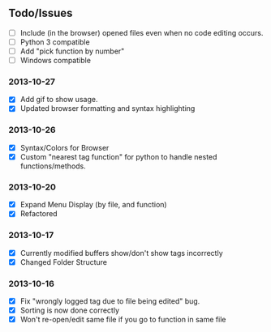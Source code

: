 
## Todo/Issues
- [ ] Include (in the browser) opened files even when no code editing occurs.
- [ ] Python 3 compatible
- [ ] Add "pick function by number"
- [ ] Windows compatible

### 2013-10-27
- [x] Add gif to show usage.
- [x] Updated browser formatting and syntax highlighting

### 2013-10-26
- [x] Syntax/Colors for Browser 
- [x] Custom "nearest tag function" for python to handle nested functions/methods.

### 2013-10-20
- [x] Expand Menu Display (by file, and function)
- [x] Refactored

### 2013-10-17
- [x] Currently modified buffers show/don't show tags incorrectly
- [x] Changed Folder Structure

### 2013-10-16
- [x] Fix "wrongly logged tag due to file being edited" bug.
- [x] Sorting is now done correctly
- [x] Won't re-open/edit same file if you go to function in same file
